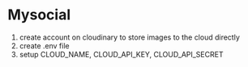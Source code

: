 # Mysocial
1. create account on cloudinary to store images to the cloud directly
2. create .env file
3. setup CLOUD_NAME, CLOUD_API_KEY, CLOUD_API_SECRET
